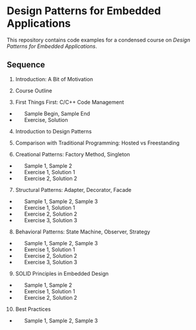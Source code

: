 # Design Patterns for Embedded Applications

This repository contains code examples for a condensed course on *Design Patterns for Embedded Applications*.



## Sequence

  01. Introduction: A Bit of Motivation
  02. Course Outline

  03. First Things First: C/C++ Code Management
  * &nbsp; &nbsp; &nbsp;   Sample Begin, Sample End
  * &nbsp; &nbsp; &nbsp;   Exercise, Solution

  04. Introduction to Design Patterns
  05. Comparison with Traditional Programming: Hosted vs Freestanding
  
  06. Creational Patterns: Factory Method, Singleton
  * &nbsp; &nbsp; &nbsp;   Sample 1, Sample 2
  * &nbsp; &nbsp; &nbsp;   Exercise 1, Solution 1
  * &nbsp; &nbsp; &nbsp;   Exercise 2, Solution 2

  07. Structural Patterns: Adapter, Decorator, Facade
  * &nbsp; &nbsp; &nbsp;   Sample 1, Sample 2, Sample 3
  * &nbsp; &nbsp; &nbsp;   Exercise 1, Solution 1
  * &nbsp; &nbsp; &nbsp;   Exercise 2, Solution 2
  * &nbsp; &nbsp; &nbsp;   Exercise 3, Solution 3
  
  08. Behavioral Patterns: State Machine, Observer, Strategy
  * &nbsp; &nbsp; &nbsp;   Sample 1, Sample 2, Sample 3
  * &nbsp; &nbsp; &nbsp;   Exercise 1, Solution 1
  * &nbsp; &nbsp; &nbsp;   Exercise 2, Solution 2
  * &nbsp; &nbsp; &nbsp;   Exercise 3, Solution 3 
  
  09. SOLID Principles in Embedded Design
  * &nbsp; &nbsp; &nbsp;   Sample 1, Sample 2
  * &nbsp; &nbsp; &nbsp;   Exercise 1, Solution 1
  * &nbsp; &nbsp; &nbsp;   Exercise 2, Solution 2
  
  10. Best Practices
  * &nbsp; &nbsp; &nbsp;   Sample 1, Sample 2, Sample 3



  
  